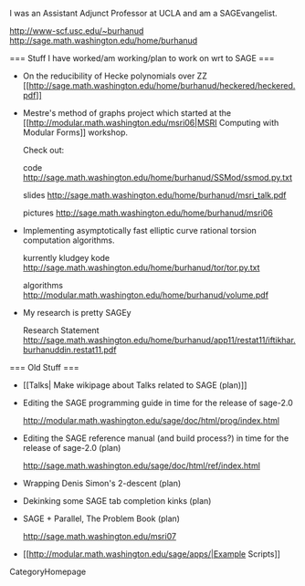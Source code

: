 I was an Assistant Adjunct Professor at UCLA and am a SAGEvangelist.

  http://www-scf.usc.edu/~burhanud   http://sage.math.washington.edu/home/burhanud


=== Stuff I have worked/am working/plan to work on wrt to SAGE ===

* On the reducibility of Hecke polynomials over ZZ [[http://sage.math.washington.edu/home/burhanud/heckered/heckered.pdf]]


* Mestre's method of graphs project which started at the  [[http://modular.math.washington.edu/msri06|MSRI Computing with Modular Forms]] workshop. 

  Check out: 

    code http://sage.math.washington.edu/home/burhanud/SSMod/ssmod.py.txt

    slides http://sage.math.washington.edu/home/burhanud/msri_talk.pdf 

    pictures http://sage.math.washington.edu/home/burhanud/msri06 

* Implementing asymptotically fast elliptic curve rational torsion computation algorithms. 

  kurrently kludgey kode http://sage.math.washington.edu/home/burhanud/tor/tor.py.txt

  algorithms http://modular.math.washington.edu/home/burhanud/volume.pdf


* My research is pretty SAGEy

  Research Statement http://sage.math.washington.edu/home/burhanud/app11/restat11/iftikhar.burhanuddin.restat11.pdf


=== Old Stuff ===

* [[Talks| Make wikipage about Talks related to SAGE (plan)]]

* Editing the SAGE programming guide in time for the release of sage-2.0

  http://modular.math.washington.edu/sage/doc/html/prog/index.html

* Editing the SAGE reference manual (and build process?) in time for the release of sage-2.0 (plan)

  http://sage.math.washington.edu/sage/doc/html/ref/index.html


* Wrapping Denis Simon's 2-descent (plan)

* Dekinking some SAGE tab completion kinks (plan)

* SAGE + Parallel, The Problem Book (plan)
  
  http://sage.math.washington.edu/msri07

* [[http://modular.math.washington.edu/sage/apps/|Example Scripts]]

CategoryHomepage
